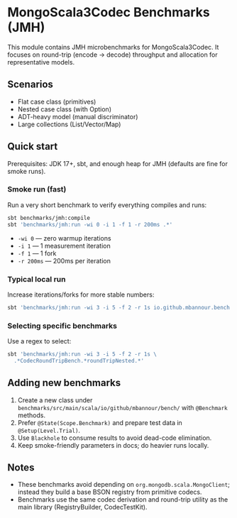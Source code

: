 # MongoScala3Codec Benchmarks (JMH)

This module contains JMH microbenchmarks for MongoScala3Codec. It focuses on round-trip (encode → decode) throughput and allocation for representative models.

## Scenarios
- Flat case class (primitives)
- Nested case class (with Option)
- ADT-heavy model (manual discriminator)
- Large collections (List/Vector/Map)

## Quick start

Prerequisites: JDK 17+, sbt, and enough heap for JMH (defaults are fine for smoke runs).

### Smoke run (fast)
Run a very short benchmark to verify everything compiles and runs:

```bash
sbt benchmarks/jmh:compile
sbt 'benchmarks/jmh:run -wi 0 -i 1 -f 1 -r 200ms .*'
```

- `-wi 0` — zero warmup iterations
- `-i 1` — 1 measurement iteration
- `-f 1` — 1 fork
- `-r 200ms` — 200ms per iteration

### Typical local run
Increase iterations/forks for more stable numbers:

```bash
sbt 'benchmarks/jmh:run -wi 3 -i 5 -f 2 -r 1s io.github.mbannour.bench.*'
```

### Selecting specific benchmarks
Use a regex to select:

```bash
sbt 'benchmarks/jmh:run -wi 3 -i 5 -f 2 -r 1s \
  .*CodecRoundTripBench.*roundTripNested.*'
```

## Adding new benchmarks
1. Create a new class under `benchmarks/src/main/scala/io/github/mbannour/bench/` with `@Benchmark` methods.
2. Prefer `@State(Scope.Benchmark)` and prepare test data in `@Setup(Level.Trial)`.
3. Use `Blackhole` to consume results to avoid dead-code elimination.
4. Keep smoke-friendly parameters in docs; do heavier runs locally.

## Notes
- These benchmarks avoid depending on `org.mongodb.scala.MongoClient`; instead they build a base BSON registry from primitive codecs.
- Benchmarks use the same codec derivation and round-trip utility as the main library (RegistryBuilder, CodecTestKit).

